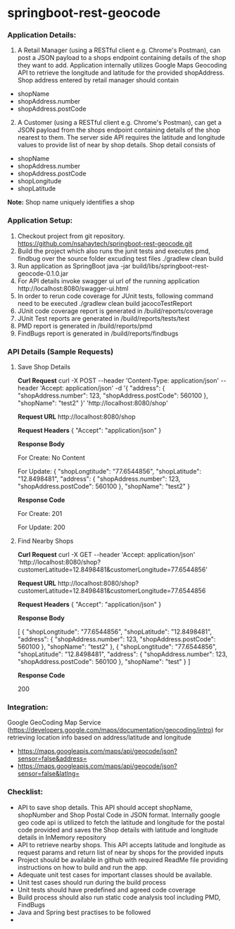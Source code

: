 # springboot-rest-geocode


### Application Details:


1.  A Retail Manager (using a RESTful client e.g. Chrome's Postman), can post a JSON payload to a shops endpoint containing details of the shop they want to add. Application internally utilizes Google Maps Geocoding API to retrieve the longitude and latitude for the provided shopAddress. Shop address entered by retail manager should contain

*   shopName
*   shopAddress.number
*   shopAddress.postCode 

2.  A Customer (using a RESTful client e.g. Chrome's Postman), can get a JSON payload from the shops endpoint containing details of the shop nearest to them. The server side API requires the latitude and longitude values to provide list of near by shop details. Shop detail consists of


*   shopName
*   shopAddress.number
*   shopAddress.postCode
*   shopLongitude
*   shopLatitude

**Note:** Shop name uniquely identifies a shop

### Application Setup:


1.  Checkout project from git repository. 
		https://github.com/nsahaytech/springboot-rest-geocode.git
2.  Build the project which also runs the junit tests and executes pmd, findbug over the source folder excuding test files
		./gradlew clean build
3.  Run application as SpringBoot
		java -jar build/libs/springboot-rest-geocode-0.1.0.jar
4.  For API details invoke swagger ui url of the running application
		http://localhost:8080/swagger-ui.html
5.  In order to rerun code coverage for JUnit tests, following command need to be executed
		./gradlew clean build jacocoTestReport
6.  JUnit code coverage report is generated in 
		/build/reports/coverage
7.  JUnit Test reports are generated in 
		/build/reports/tests/test
8.  PMD report is generated in 
		/build/reports/pmd
9.  FindBugs report is generated in
		/build/reports/findbugs

### API Details (Sample Requests)

1.  Save Shop Details
    
    **Curl Request**
	curl -X POST --header 'Content-Type: application/json' --header 'Accept: application/json' -d '{
	  "address": {
	    "shopAddress.number": 123,
	    "shopAddress.postCode": 560100
	  },
	  "shopName": "test2"
	}' 'http://localhost:8080/shop'

    **Request URL** 
    	http://localhost:8080/shop

    **Request Headers**
	{
	  "Accept": "application/json"
	}

    **Response Body**
	
	For Create: No Content

	For Update:	
	{
	  "shopLongtitude": "77.6544856",
	  "shopLatitude": "12.8498481",
	  "address": {
	    "shopAddress.number": 123,
	    "shopAddress.postCode": 560100
	  },
	  "shopName": "test2"
	}

    **Response Code**

	For Create: 201

	For Update: 200

2.  Find Nearby Shops

    **Curl Request**
	curl -X GET --header 'Accept: application/json' 'http://localhost:8080/shop?customerLatitude=12.8498481&customerLongitude=77.6544856'

    **Request URL** 
    	http://localhost:8080/shop?customerLatitude=12.8498481&customerLongitude=77.6544856

    **Request Headers**
	{
	  "Accept": "application/json"
	}

    **Response Body**
	
	[
	  {
	    "shopLongtitude": "77.6544856",
	    "shopLatitude": "12.8498481",
	    "address": {
	      "shopAddress.number": 123,
	      "shopAddress.postCode": 560100
	    },
	    "shopName": "test2"
	  },
	  {
	    "shopLongtitude": "77.6544856",
	    "shopLatitude": "12.8498481",
	    "address": {
	      "shopAddress.number": 123,
	      "shopAddress.postCode": 560100
	    },
	    "shopName": "test"
	  }
	]

    **Response Code**

	200

        

### Integration:

Google GeoCoding Map Service (https://developers.google.com/maps/documentation/geocoding/intro) for retrieving location info based on address/latitude and longitude
*   https://maps.googleapis.com/maps/api/geocode/json?sensor=false&address=
*   https://maps.googleapis.com/maps/api/geocode/json?sensor=false&latlng=

### Checklist:

*   API to save shop details. This API should accept shopName, shopNumber and Shop Postal Code in JSON format. Internally google geo code api 	 is utilized to fetch the latitude and longitude for the postal code provided and saves the Shop details with latitude and longitude details in InMemory repository
*   API to retrieve nearby shops. This API accepts latitude and longitude as request params and return list of near by shops for the provided inputs
*   Project should be available in github with required ReadMe file providing instructions on how to build and run the app.
*   Adequate unit test cases for important classes should be available.
*   Unit test cases should run during the build process
*   Unit tests should have predefined and agreed code coverage
*   Build process should also run static code analysis tool including PMD, FindBugs
*   Java and Spring best practises to be followed
*   

